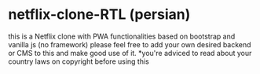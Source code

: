 # netflix-clone-RTL (persian)
this is a Netflix clone with PWA functionalities based on bootstrap and vanilla js (no framework)
please feel free to add your own desired backend or CMS to this and make good use of it.
*you're adviced to read about your country laws on copyright before using this 
